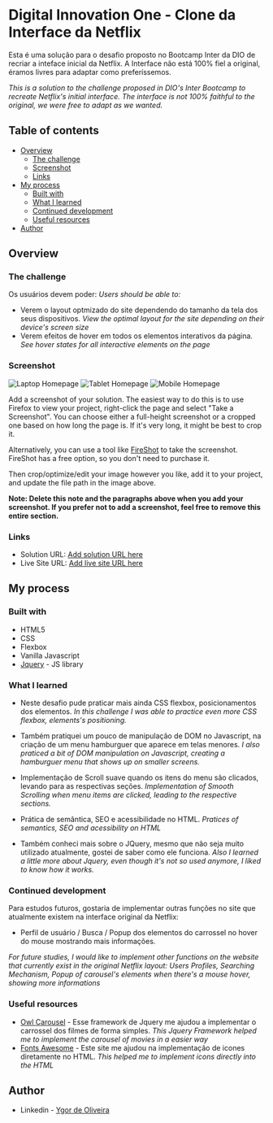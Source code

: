 # Digital Innovation One - Clone da Interface da Netflix

Esta é uma solução para o desafio proposto no Bootcamp Inter da DIO de recriar a inteface inicial da Netflix. A Interface não está 100% fiel a original, éramos livres para adaptar como preferíssemos.

*This is a solution to the challenge proposed in DIO's Inter Bootcamp to recreate Netflix's initial interface. The interface is not 100% faithful to the original, we were free to adapt as we wanted.*
## Table of contents

- [Overview](#overview)
  - [The challenge](#the-challenge)
  - [Screenshot](#screenshot)
  - [Links](#links)
- [My process](#my-process)
  - [Built with](#built-with)
  - [What I learned](#what-i-learned)
  - [Continued development](#continued-development)
  - [Useful resources](#useful-resources)
- [Author](#author)
## Overview

### The challenge

Os usuários devem poder:
*Users should be able to:*
- Verem o layout optmizado do site dependendo do tamanho da tela dos seus dispositivos.
*View the optimal layout for the site depending on their device's screen size*
- Verem efeitos de hover em todos os elementos interativos da página.
*See hover states for all interactive elements on the page*

### Screenshot

![Laptop Homepage](https://i.imgur.com/O064iDu.png)
![Tablet Homepage](https://i.imgur.com/lRlq0cS.png)
![Mobile Homepage](https://i.imgur.com/A63qSi4.png)

Add a screenshot of your solution. The easiest way to do this is to use Firefox to view your project, right-click the page and select "Take a Screenshot". You can choose either a full-height screenshot or a cropped one based on how long the page is. If it's very long, it might be best to crop it.

Alternatively, you can use a tool like [FireShot](https://getfireshot.com/) to take the screenshot. FireShot has a free option, so you don't need to purchase it.

Then crop/optimize/edit your image however you like, add it to your project, and update the file path in the image above.

**Note: Delete this note and the paragraphs above when you add your screenshot. If you prefer not to add a screenshot, feel free to remove this entire section.**

### Links

- Solution URL: [Add solution URL here](https://your-solution-url.com)
- Live Site URL: [Add live site URL here](https://your-live-site-url.com)

## My process
### Built with

- HTML5
- CSS 
- Flexbox
- Vanilla Javascript 
- [Jquery](https://jquery.com/) - JS library
### What I learned

- Neste desafio pude praticar mais ainda CSS flexbox, posicionamentos dos elementos.
*In this challenge I was able to practice even more CSS flexbox, elements's positioning.*

- Também pratiquei um pouco de manipulação de DOM no Javascript, na criação de um menu hamburguer que aparece em telas menores.
*I also praticed a bit of DOM manipulation on Javascript, creating a hamburguer menu that shows up on smaller screens.*

- Implementação de Scroll suave quando os itens do menu são clicados, levando para as respectivas seções.
*Implementation of Smooth Scrolling when menu items are clicked, leading to the respective sections.*

- Prática de semântica, SEO e acessibilidade no HTML.
*Pratices of semantics, SEO and acessibility on HTML*

- Também conheci mais sobre o JQuery, mesmo que não seja muito utilizado atualmente, gostei de saber como ele funciona.
*Also I learned a little more about Jquery, even though it's not so used anymore, I liked to know how it works.*

### Continued development

Para estudos futuros, gostaria de implementar outras funções no site que atualmente existem na interface original da Netflix:
- Perfil de usuário / Busca / Popup dos elementos do carrossel no hover do mouse mostrando mais informações.

*For future studies, I would like to implement other functions on the website that currently exist in the original Netflix layout: Users Profiles, Searching Mechanism, Popup of carousel's elements when there's a mouse hover, showing more informations*

### Useful resources

- [Owl Carousel](https://owlcarousel2.github.io/OwlCarousel2/) - Esse framework de Jquery me ajudou a implementar o carrossel dos filmes de forma simples.
*This Jquery Framework helped me to implement the carousel of movies in a easier way*
- [Fonts Awesome](https://fontawesome.com/) - Este site me ajudou na implementação de icones diretamente no HTML.
*This helped me to implement icons directly into the HTML*
## Author

- Linkedin - [Ygor de Oliveira](https://www.linkedin.com/in/ygor-oliveira-226672214/)
